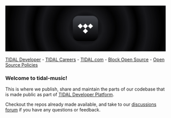 ![Banner](https://github.com/tidal-music/.github/blob/main/profile/banner.png)

[TIDAL Developer](https://developer.tidal.com) - [TIDAL Careers](https://careers.tidal.com) - [TIDAL.com](https://tidal.com) - [Block Open Source](https://github.com/block-open-source) - [Open Source Policies](https://github.com/square/.github/blob/main/BLOCKS_OPEN_SOURCE_POLICIES.md)

### Welcome to tidal-music!

This is where we publish, share and maintain the parts of our codebase that is made public as part of [TIDAL Developer Platform](https://developer.tidal.com).

Checkout the repos already made available, and take to
our [discussions forum](https://github.com/orgs/tidal-music/discussions) if you have any questions or feedback.
